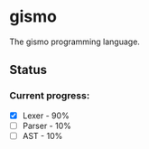 # gismo
The gismo programming language.

## Status
### Current progress:
- [x] Lexer - 90%
- [ ] Parser - 10%
- [ ] AST - 10%
